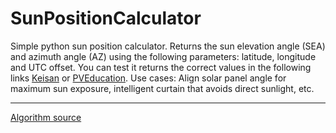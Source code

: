 # SunPositionCalculator
Simple python sun position calculator. Returns the sun elevation angle (SEA) and azimuth angle (AZ) using the following parameters: latitude, longitude and UTC offset.
You can test it returns the correct values in the following links <a href="https://keisan.casio.com/exec/system/1224682331">Keisan</a> or 
<a href="http://www.pveducation.org/pvcdrom/properties-of-sunlight/sun-position-calculator">PVEducation</a>.
Use cases: Align solar panel angle for maximum sun exposure, intelligent curtain that avoids direct sunlight, etc. 
<hr>
<a href="http://answers.google.com/answers/threadview/id/782886.html">Algorithm source</a>
